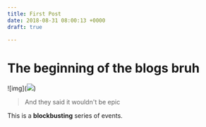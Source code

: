 ```yaml
---
title: First Post
date: 2018-08-31 08:00:13 +0000
draft: true

---
```

# The beginning of the blogs bruh

!\[img\](![](https://www.google.com/images/branding/googlelogo/1x/googlelogo_color_272x92dp.png))

> And they said it wouldn't be epic

This is a **blockbusting** series of events.